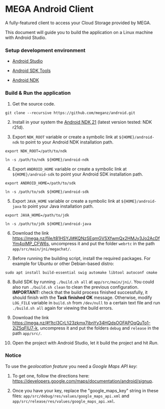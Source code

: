 MEGA Android Client
================

A fully-featured client to access your Cloud Storage provided by MEGA.

This document will guide you to build the application on a Linux machine with Android Studio.

### Setup development environment

* [Android Studio](https://developer.android.com/studio)

* [Android SDK Tools](https://developer.android.com/studio#Other)

* [Android NDK](https://developer.android.com/ndk/downloads)

### Build & Run the application

1. Get the source code.

```
git clone --recursive https://github.com/meganz/android.git
```

2. Install in your system the [Android NDK 21](https://dl.google.com/android/repository/android-ndk-r21d-linux-x86_64.zip) (latest version tested: NDK r21d).

3. Export `NDK_ROOT` variable or create a symbolic link at `${HOME}/android-ndk` to point to your Android NDK installation path.

```
export NDK_ROOT=/path/to/ndk
```
```
ln -s /path/to/ndk ${HOME}/android-ndk
```

4. Export `ANDROID_HOME` variable or create a symbolic link at `${HOME}/android-sdk` to point your Android SDK installation path.

```
export ANDROID_HOME=/path/to/sdk
```
```
ln -s /path/to/sdk ${HOME}/android-sdk
```

5. Export `JAVA_HOME` variable or create a symbolic link at `${HOME}/android-java` to point your Java installation path.

```
export JAVA_HOME=/path/to/jdk
```
```
ln -s /path/to/jdk ${HOME}/android-java
```

6. Download the link https://mega.nz/file/t81HSYJI#KQNzSEqmGVSXfwmQx2HMJy3Jo2AcDfYm4oiMP_CFW6s, uncompress it and put the folder `webrtc` in the path `app/src/main/jni/megachat/`.

7. Before running the building script, install the required packages. For example for Ubuntu or other Debian-based distro:

```
sudo apt install build-essential swig automake libtool autoconf cmake
```

8. Build SDK by running `./build.sh all` at `app/src/main/jni/`. You could also run `./build.sh clean` to clean the previous configuration. **IMPORTANT:** check that the build process finished successfully, it should finish with the **Task finished OK** message. Otherwise, modify `LOG_FILE` variable in `build.sh` from `/dev/null` to a certain text file and run `./build.sh all` again for viewing the build errors.

9. Download the link https://mega.nz/#!1tcl3CrL!i23zkmx7ibnYy34HQdsOOFAPOqQuTo1-2iZ5qFlU7-k, uncompress it and put the folders `debug` and `release` in the path `app/src/`.

10. Open the project with Android Studio, let it build the project and hit _*Run*_.

### Notice

To use the *geolocation feature* you need a *Google Maps API key*:

1. To get one, follow the directions here: https://developers.google.com/maps/documentation/android/signup.

2. Once you have your key, replace the "google_maps_key" string in these files: `app/src/debug/res/values/google_maps_api.xml` and `app/src/release/res/values/google_maps_api.xml`.
